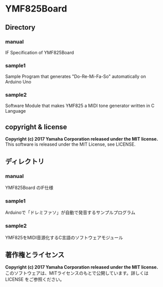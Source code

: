 # YMF825Board

## Directory
### manual
IF Specification of YMF825Board

### sample1
Sample Program that generates "Do-Re-Mi-Fa-So" automatically on Arduino Uno

### sample2
Software Module that makes YMF825 a MIDI tone generator written in C Language

## copyright & license
**Copyright (c) 2017 Yamaha Corporation released under the MIT license.**  
This software is released under the MIT License, see LICENSE.



## ディレクトリ
### manual
YMF825Board のIF仕様

### sample1
Arduinoで「ドレミファソ」が自動で発音するサンプルプログラム

### sample2
YMF825をMIDI音源化するC言語のソフトウェアモジュール

## 著作権とライセンス
**Copyright (c) 2017 Yamaha Corporation released under the MIT license.**  
このソフトウェアは、MITライセンスのもとで公開しています。詳しくは LICENSE をご参照ください。  

